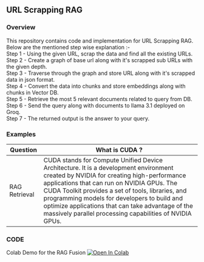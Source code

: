 ## URL Scrapping RAG

### Overview
This repository contains code and implementation for URL Scrapping RAG.  
Below are the mentioned step wise explanation :-  
Step 1 - Using the given URL, scrap the data and find all the existing URLs.  
Step 2 - Create a graph of base url along with it's scrapped sub URLs with the given depth.  
Step 3 - Traverse through the graph and store URL along with it's scrapped data in json format.  
Step 4 - Convert the data into chunks and store embeddings along with chunks in Vector DB.  
Step 5 - Retrieve the most 5 relevant documents related to query from DB.  
Step 6 - Send the query along with documents to llama 3.1 deployed on Groq.  
Step 7 - The returned output is the answer to your query.  

### Examples
Question | What is CUDA ? |
--- | --- 
RAG Retrieval | CUDA stands for Compute Unified Device Architecture. It is a development environment created by NVIDIA for creating high-performance applications that can run on NVIDIA GPUs. The CUDA Toolkit provides a set of tools, libraries, and programming models for developers to build and optimize applications that can take advantage of the massively parallel processing capabilities of NVIDIA GPUs.

### CODE
Colab Demo for the RAG Fusion <a href="https://colab.research.google.com/github/lancedb/vectordb-recipes/blob/main/examples/RAG-using-Groq/main.ipynb"><img src="https://colab.research.google.com/assets/colab-badge.svg" alt="Open In Colab"></a>
